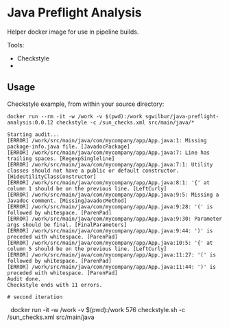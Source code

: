 # Java Preflight Analysis

Helper docker image for use in pipeline builds.

Tools:
 * Checkstyle
 *

## Usage


Checkstyle example, from within your source directory:

    docker run --rm -it -w /work -v $(pwd):/work sgwilbur/java-preflight-analysis:0.0.12 checkstyle -c /sun_checks.xml src/main/java/*

    Starting audit...
    [ERROR] /work/src/main/java/com/mycompany/app/App.java:1: Missing package-info.java file. [JavadocPackage]
    [ERROR] /work/src/main/java/com/mycompany/app/App.java:7: Line has trailing spaces. [RegexpSingleline]
    [ERROR] /work/src/main/java/com/mycompany/app/App.java:7:1: Utility classes should not have a public or default constructor. [HideUtilityClassConstructor]
    [ERROR] /work/src/main/java/com/mycompany/app/App.java:8:1: '{' at column 1 should be on the previous line. [LeftCurly]
    [ERROR] /work/src/main/java/com/mycompany/app/App.java:9:5: Missing a Javadoc comment. [MissingJavadocMethod]
    [ERROR] /work/src/main/java/com/mycompany/app/App.java:9:28: '(' is followed by whitespace. [ParenPad]
    [ERROR] /work/src/main/java/com/mycompany/app/App.java:9:30: Parameter args should be final. [FinalParameters]
    [ERROR] /work/src/main/java/com/mycompany/app/App.java:9:44: ')' is preceded with whitespace. [ParenPad]
    [ERROR] /work/src/main/java/com/mycompany/app/App.java:10:5: '{' at column 5 should be on the previous line. [LeftCurly]
    [ERROR] /work/src/main/java/com/mycompany/app/App.java:11:27: '(' is followed by whitespace. [ParenPad]
    [ERROR] /work/src/main/java/com/mycompany/app/App.java:11:44: ')' is preceded with whitespace. [ParenPad]
    Audit done.
    Checkstyle ends with 11 errors.

    # second iteration
    docker run -it -w /work -v $(pwd):/work 576 checkstyle.sh -c /sun_checks.xml src/main/java



##
